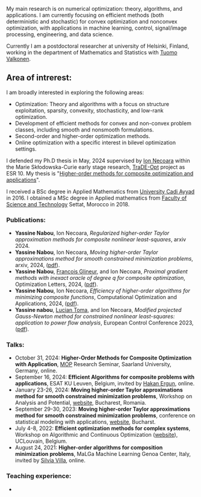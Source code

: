 My main research is on numerical optimization: theory, algorithms, and applications. I am currently focusing on efficient methods (both deterministic and stochastic) for convex optimization and nonconvex optimization, with applications in machine learning, control, signal/image processing, engineering, and data science.

Currently I am a postdoctoral researcher at university of Helsinki, Finland, working in the department of Mathematics and Statistics with [Tuomo Valkonen](https://tuomov.iki.fi).


## Area of intrerest:
I am broadly interested in exploring the following areas:
- Optimization: Theory and algorithms with a focus on structure exploitation, sparsity, convexity, stochasticity, and low-rank optimization.
- Development of efficient methods for convex and non-convex problem classes, including smooth and nonsmooth formulations.
- Second-order and higher-order optimization methods.
- Online optimization with a specific interest in bilevel optimization settings.

I defended my Ph.D thesis in May, 2024 supervised by [Ion Necoara](https://acse.pub.ro/index.php/en/ion-necoara/) within the Marie Skłodowska-Curie early stage research, [TraDE-Opt](https://trade-opt-itn.eu) project as ESR 10. My thesis is "[Higher-order methods for composite optimization and applications](https://github.com/Yassine-Nabou/Yassine-Nabou.github.io/blob/main/Yassine_nabou_PHD.pdf)". 


I received a BSc degree in Applied Mathematics from [University Cadi Ayyad](https://www.uca.ma) in 2016. I obtained a MSc degree in Applied mathematics from [Faculty of Science and Technology](https://www.fsts.ac.ma) Settat, Morocco in 2018.



### Publications:
- **Yassine Nabou**, Ion Necoara, *Regularized higher-order Taylor approximation methods for composite nonlinear least-squares*, arxiv 2024.
- **Yassine Nabou**, Ion Necoara, *Moving higher-order Taylor approximations method for smooth constrained minimization problems*, arxiv, 2024, ([pdf](https://arxiv.org/pdf/2402.15022)).
- **Yassine Nabou**, [Francois Glineur](https://perso.uclouvain.be/francois.glineur/), and Ion Necoara, *Proximal gradient methods with inexact oracle of degree q for composite optimization*, Optimization Letters, 2024, ([pdf](https://link.springer.com/content/pdf/10.1007/s11590-024-02118-9.pdf)).
- **Yassine Nabou**, Ion Necoara, *Efficiency of higher-order algorithms for minimizing composite functions*, Computational Optimization and Applications, 2024, ([pdf](https://link.springer.com/content/pdf/10.1007/s10589-023-00533-9.pdf)).
- **Yassine nabou**, [Lucian Toma](https://scholar.google.fr/citations?user=H8ux6UMAAAAJ&hl=fr), and Ion Necoara, *Modified projected Gauss-Newton method for constrained nonlinear least-squares: application to power flow analysis*, European Control Conference 2023, ([pdf](https://ieeexplore.ieee.org/abstract/document/10178179)). 



### Talks: 
- October 31, 2024: **Higher-Order Methods for Composite Optimization with Application**, [MOP](https://www.mop.uni-saarland.de/teaching/MOPResearchSeminar/index.shtml) Research Seminar, Saarland University, Germany, online.  
- September 16, 2024: **Efficient Algorithms for composite problems with applications**, ESAT KU Leuven, Belgium, invited by [Hakan Ergun](https://scholar.google.com/citations?user=EGUrHGsAAAAJ&hl=en), online.
- January 23-26, 2024: **Moving higher-order Taylor approximations method for smooth constrained minimization problems**, Workshop on Analysis and Potential, [website](http://imar.ro/~imar/2024/Conferinte/APBucur/Abstracts.pdf), Bucharest, Romania.
- September 29-30, 2023: **Moving higher-order Taylor approximations method for smooth constrained minimization problems**, conference on statistical modeling with applications, [website](https://statmod2023.sciencesconf.org/?lang=en), Bucharst. 
- July 4-8, 2022: **Efficient optimization methods for complex systems**, Workshop on Algorithmic and Continuous Optimization ([website](https://trade-opt-itn.eu/workshop.html)), UCLouvain, Belgium.
- August 24, 2021: **Higher-order algorithms for composition minimization problems**, MaLGa Machine Learning Genoa Center, Italy, invited by [Silvia Villa](https://dima.unige.it/~villa), online.



### Teaching experience:
-


